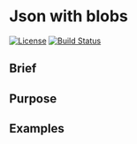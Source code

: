 ﻿# Json with blobs
  
[![License](http://img.shields.io/badge/license-mit-blue.svg?style=flat-square)](https://raw.githubusercontent.com/json-iterator/go/master/LICENSE)
[![Build Status](https://travis-ci.org/gvaduha/json-with-blobs.svg?branch=master)](https://travis-ci.org/gvaduha/json-with-blobs)

## Brief

## Purpose

## Examples
